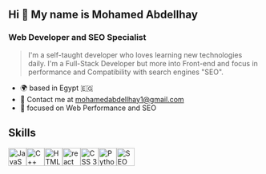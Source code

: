 
## Hi 👋 My name is **Mohamed Abdellhay**
### Web Developer and SEO Specialist

>I'm a self-taught developer who loves learning new technologies daily. I'm a Full-Stack Developer but more into Front-end and focus in performance and Compatibility with search engines "SEO".

+ 🌍  based in Egypt :egypt:
+ 📧 Contact me at [mohamedabdellhay1@gmail.com](mailto:mohamedabdellhay1@gmail.com)
+ 🧠 focused on Web Performance and SEO

## Skills
<div style="display: flex;">
  <img src="https://raw.githubusercontent.com/danielcranney/readme-generator/main/public/icons/skills/javascript-colored.svg" width="36" alt="JavaScript">
  <img src="https://stritymo.sirv.com/github/ISO_C%2B%2B_Logo.svg" width="36" alt="C++">
  <img src="https://raw.githubusercontent.com/danielcranney/readme-generator/main/public/icons/skills/html5-colored.svg" width="36" alt="HTML 5">
  <img src="https://raw.githubusercontent.com/danielcranney/readme-generator/main/public/icons/skills/react-colored.svg" width="36" alt="react">
  <img src="https://raw.githubusercontent.com/danielcranney/readme-generator/main/public/icons/skills/css3-colored.svg" width="36" alt="CSS 3">
  <img src="https://raw.githubusercontent.com/danielcranney/readme-generator/main/public/icons/skills/python-colored.svg" width="36" alt="Python">
  <img src="https://stritymo.sirv.com/github/SEO%20three.png" width="36" alt="SEO">
</div>

<!--
**mohamedabdellhay/mohamedabdellhay** is a ✨ _special_ ✨ repository because its `README.md` (this file) appears on your GitHub profile.

Here are some ideas to get you started:

- 🔭 I’m currently working on ...
- 🌱 I’m currently learning ...
- 👯 I’m looking to collaborate on ...
- 🤔 I’m looking for help with ...
- 💬 Ask me about ...
- 📫 How to reach me: ...
- 😄 Pronouns: ...
- ⚡ Fun fact: ...
-->
